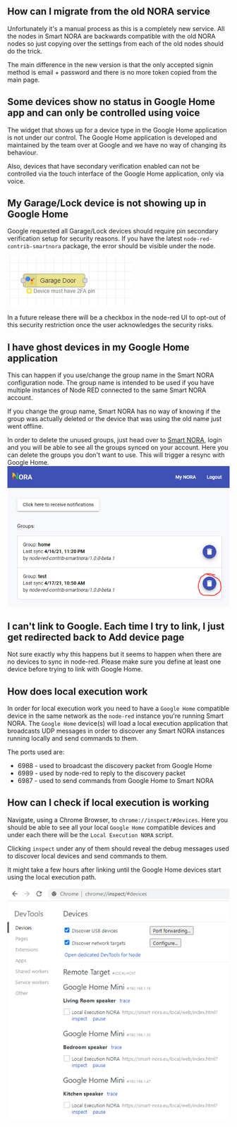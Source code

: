 ## How can I migrate from the old NORA service
Unfortunately it's a manual process as this is a completely new service.
All the nodes in Smart NORA are backwards compatible with the old NORA nodes so just copying over the settings from each of the old nodes should do the trick.

The main difference in the new version is that the only accepted signin method is email + password and there is no more token copied from the main page.

## Some devices show no status in Google Home app and can only be controlled using voice
The widget that shows up for a device type in the Google Home application is not under our control. The Google Home application is developed and maintained by the team over at Google and we have no way of changing its behaviour. 

Also, devices that have secondary verification enabled can not be controlled via the touch interface of the Google Home application, only via voice.

## My Garage/Lock device is not showing up in Google Home
Google requested all Garage/Lock devices should require pin secondary verification setup for security reasons. If you have the latest `node-red-contrib-smartnora` package, the error should be visible under the node.

<img src="./missing_2fa.png">

In a future release there will be a checkbox in the node-red UI to opt-out of this security restriction once the user acknowledges the security risks.

## I have ghost devices in my Google Home application
This can happen if you use/change the group name in the Smart NORA configuration node. The group name is intended to be used if you have multiple instances of Node RED connected to the same Smart NORA account.

If you change the group name, Smart NORA has no way of knowing if the group was actually deleted or the device that was using the old name just went offline.

In order to delete the unused groups, just head over to [Smart NORA](https://smart-nora.eu/my-nora), login and you will be able to see all the groups synced on your account. Here you can delete the groups you don't want to use. This will trigger a resync with Google Home.
<img src="./delete_group.png">


## I can't link to Google. Each time I try to link, I just get redirected back to Add device page
Not sure exactly why this happens but it seems to happen when there are no devices to sync in node-red. Please make sure you define at least one device before trying to link with Google Home.

## How does local execution work
In order for local execution work you need to have a `Google Home` compatible device in the same network as the `node-red` instance you're running Smart NORA. The `Google Home` device(s) will load a local execution application that broadcasts UDP messages in order to discover any Smart NORA instances running locally and send commands to them.

The ports used are:
- 6988 - used to broadcast the discovery packet from Google Home
- 6989 - used by node-red to reply to the discovery packet
- 6987 - used to send commands from Google Home to Smart NORA

## How can I check if local execution is working
Navigate, using a Chrome Browser, to `chrome://inspect/#devices`. Here you should be able to see all your local `Google Home` compatible devices and under each there will be the `Local Execution NORA` script.

Clicking `inspect` under any of them should reveal the debug messages used to discover local devices and send commands to them.

It might take a few hours after linking until the Google Home devices start using the local execution path.

<img src="./local_execution.png">
